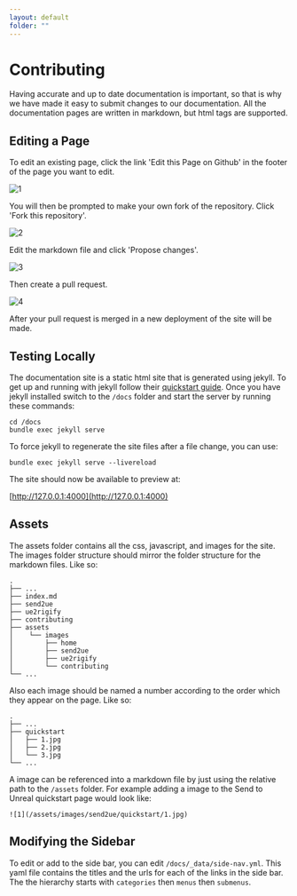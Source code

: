 ```yaml
---
layout: default
folder: ""
---
```


# Contributing
Having accurate and up to date documentation is important, so that is why we have made it easy to submit changes to our documentation. All the documentation pages are written in markdown, but html tags are supported.

## Editing a Page
To edit an existing page, click the link 'Edit this Page on Github' in the footer of the page you want to edit.

![1](/assets/images/contributing/documentation/1.jpg)

You will then be prompted to make your own fork of the repository. Click 'Fork this repository'.

![2](/assets/images/contributing/documentation/2.jpg)

Edit the markdown file and click 'Propose changes'.

![3](/assets/images/contributing/documentation/3.jpg)

Then create a pull request.

![4](/assets/images/contributing/documentation/4.jpg)

After your pull request is merged in a new deployment of the site will be made.

## Testing Locally
The documentation site is a static html site that is generated using jekyll. To get up and running with jekyll follow 
their [quickstart guide](https://jekyllrb.com/docs/). Once you have jekyll installed switch to the `/docs` folder and 
start the server by running these commands:
```
cd /docs
bundle exec jekyll serve
```

To force jekyll to regenerate the site files after a file change, you can use:
```
bundle exec jekyll serve --livereload
```

The site should now be available to preview at:

[http://127.0.0.1:4000](http://127.0.0.1:4000)

## Assets
The assets folder contains all the css, javascript, and images for the site. The images folder structure should mirror
the folder structure for the markdown files. Like so:

    .
    ├── ...
    ├── index.md
    ├── send2ue
    ├── ue2rigify
    ├── contributing
    ├── assets
    │    └── images
    │        ├── home
    │        ├── send2ue
    │        ├── ue2rigify
    │        └── contributing
    └── ...

Also each image should be named a number according to the order which they appear on the page. Like so:

    .
    ├── ...
    ├── quickstart
    │   ├── 1.jpg
    │   ├── 2.jpg
    │   └── 3.jpg
    └── ...
    
A image can be referenced into a markdown file by just using the relative path to the `/assets` folder. For example
adding a image to the Send to Unreal quickstart page would look like:

`![1](/assets/images/send2ue/quickstart/1.jpg)`
    
## Modifying the Sidebar
To edit or add to the side bar, you can edit `/docs/_data/side-nav.yml`. This yaml file contains the titles and the urls
for each of the links in the side bar. The the hierarchy starts with `categories` then `menus` then `submenus`.
    

